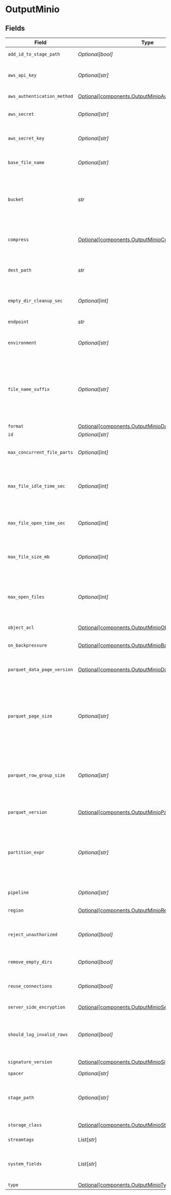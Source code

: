 # OutputMinio


## Fields

| Field                                                                                                                                                                                                                                                               | Type                                                                                                                                                                                                                                                                | Required                                                                                                                                                                                                                                                            | Description                                                                                                                                                                                                                                                         |
| ------------------------------------------------------------------------------------------------------------------------------------------------------------------------------------------------------------------------------------------------------------------- | ------------------------------------------------------------------------------------------------------------------------------------------------------------------------------------------------------------------------------------------------------------------- | ------------------------------------------------------------------------------------------------------------------------------------------------------------------------------------------------------------------------------------------------------------------- | ------------------------------------------------------------------------------------------------------------------------------------------------------------------------------------------------------------------------------------------------------------------- |
| `add_id_to_stage_path`                                                                                                                                                                                                                                              | *Optional[bool]*                                                                                                                                                                                                                                                    | :heavy_minus_sign:                                                                                                                                                                                                                                                  | Append output's ID to staging location.                                                                                                                                                                                                                             |
| `aws_api_key`                                                                                                                                                                                                                                                       | *Optional[str]*                                                                                                                                                                                                                                                     | :heavy_minus_sign:                                                                                                                                                                                                                                                  | Access key. This value can be a constant or a JavaScript expression(e.g., `${C.env.SOME_ACCESS_KEY}`).                                                                                                                                                              |
| `aws_authentication_method`                                                                                                                                                                                                                                         | [Optional[components.OutputMinioAuthenticationMethod]](../../models/components/outputminioauthenticationmethod.md)                                                                                                                                                  | :heavy_minus_sign:                                                                                                                                                                                                                                                  | AWS authentication method                                                                                                                                                                                                                                           |
| `aws_secret`                                                                                                                                                                                                                                                        | *Optional[str]*                                                                                                                                                                                                                                                     | :heavy_minus_sign:                                                                                                                                                                                                                                                  | Select (or create) a stored secret that references your access key and secret key.                                                                                                                                                                                  |
| `aws_secret_key`                                                                                                                                                                                                                                                    | *Optional[str]*                                                                                                                                                                                                                                                     | :heavy_minus_sign:                                                                                                                                                                                                                                                  | Secret key. This value can be a constant or a JavaScript expression(e.g., `${C.env.SOME_SECRET}`).                                                                                                                                                                  |
| `base_file_name`                                                                                                                                                                                                                                                    | *Optional[str]*                                                                                                                                                                                                                                                     | :heavy_minus_sign:                                                                                                                                                                                                                                                  | JavaScript expression to define the output filename prefix (can be constant).                                                                                                                                                                                       |
| `bucket`                                                                                                                                                                                                                                                            | *str*                                                                                                                                                                                                                                                               | :heavy_check_mark:                                                                                                                                                                                                                                                  | Name of the destination MinIO bucket. This value can be a constant or a JavaScript expression that can only be evaluated at init time. E.g. referencing a Global Variable: `myBucket-${C.vars.myVar}`.                                                              |
| `compress`                                                                                                                                                                                                                                                          | [Optional[components.OutputMinioCompress]](../../models/components/outputminiocompress.md)                                                                                                                                                                          | :heavy_minus_sign:                                                                                                                                                                                                                                                  | Choose data compression format to apply before moving files to final destination.                                                                                                                                                                                   |
| `dest_path`                                                                                                                                                                                                                                                         | *str*                                                                                                                                                                                                                                                               | :heavy_check_mark:                                                                                                                                                                                                                                                  | Root directory to prepend to path before uploading. Enter a constant, or a JS expression enclosed in quotes or backticks.                                                                                                                                           |
| `empty_dir_cleanup_sec`                                                                                                                                                                                                                                             | *Optional[int]*                                                                                                                                                                                                                                                     | :heavy_minus_sign:                                                                                                                                                                                                                                                  | How often (secs) to clean-up empty directories when 'Remove Staging Dirs' is enabled.                                                                                                                                                                               |
| `endpoint`                                                                                                                                                                                                                                                          | *str*                                                                                                                                                                                                                                                               | :heavy_check_mark:                                                                                                                                                                                                                                                  | MinIO service url (e.g. http://minioHost:9000)                                                                                                                                                                                                                      |
| `environment`                                                                                                                                                                                                                                                       | *Optional[str]*                                                                                                                                                                                                                                                     | :heavy_minus_sign:                                                                                                                                                                                                                                                  | Optionally, enable this config only on a specified Git branch. If empty, will be enabled everywhere.                                                                                                                                                                |
| `file_name_suffix`                                                                                                                                                                                                                                                  | *Optional[str]*                                                                                                                                                                                                                                                     | :heavy_minus_sign:                                                                                                                                                                                                                                                  | JavaScript expression to define the output filename suffix (can be constant).  The `__format` variable refers to the value of the `Data format` field (`json` or `raw`).  The `__compression` field refers to the kind of compression being used (`none` or `gzip`) |
| `format`                                                                                                                                                                                                                                                            | [Optional[components.OutputMinioDataFormat]](../../models/components/outputminiodataformat.md)                                                                                                                                                                      | :heavy_minus_sign:                                                                                                                                                                                                                                                  | Format of the output data.                                                                                                                                                                                                                                          |
| `id`                                                                                                                                                                                                                                                                | *Optional[str]*                                                                                                                                                                                                                                                     | :heavy_minus_sign:                                                                                                                                                                                                                                                  | Unique ID for this output                                                                                                                                                                                                                                           |
| `max_concurrent_file_parts`                                                                                                                                                                                                                                         | *Optional[int]*                                                                                                                                                                                                                                                     | :heavy_minus_sign:                                                                                                                                                                                                                                                  | Maximum number of parts to upload in parallel per file. Minimum part size is 5MB.                                                                                                                                                                                   |
| `max_file_idle_time_sec`                                                                                                                                                                                                                                            | *Optional[int]*                                                                                                                                                                                                                                                     | :heavy_minus_sign:                                                                                                                                                                                                                                                  | Maximum amount of time to keep inactive files open. Files open for longer than this will be closed and moved to final output location.                                                                                                                              |
| `max_file_open_time_sec`                                                                                                                                                                                                                                            | *Optional[int]*                                                                                                                                                                                                                                                     | :heavy_minus_sign:                                                                                                                                                                                                                                                  | Maximum amount of time to write to a file. Files open for longer than this will be closed and moved to final output location.                                                                                                                                       |
| `max_file_size_mb`                                                                                                                                                                                                                                                  | *Optional[int]*                                                                                                                                                                                                                                                     | :heavy_minus_sign:                                                                                                                                                                                                                                                  | Maximum uncompressed output file size. Files of this size will be closed and moved to final output location.                                                                                                                                                        |
| `max_open_files`                                                                                                                                                                                                                                                    | *Optional[int]*                                                                                                                                                                                                                                                     | :heavy_minus_sign:                                                                                                                                                                                                                                                  | Maximum number of files to keep open concurrently. When exceeded, @{product} will close the oldest open files and move them to the final output location.                                                                                                           |
| `object_acl`                                                                                                                                                                                                                                                        | [Optional[components.OutputMinioObjectACL]](../../models/components/outputminioobjectacl.md)                                                                                                                                                                        | :heavy_minus_sign:                                                                                                                                                                                                                                                  | Object ACL to assign to uploaded objects.                                                                                                                                                                                                                           |
| `on_backpressure`                                                                                                                                                                                                                                                   | [Optional[components.OutputMinioBackpressureBehavior]](../../models/components/outputminiobackpressurebehavior.md)                                                                                                                                                  | :heavy_minus_sign:                                                                                                                                                                                                                                                  | Whether to block or drop events when all receivers are exerting backpressure.                                                                                                                                                                                       |
| `parquet_data_page_version`                                                                                                                                                                                                                                         | [Optional[components.OutputMinioDataPageVersion]](../../models/components/outputminiodatapageversion.md)                                                                                                                                                            | :heavy_minus_sign:                                                                                                                                                                                                                                                  | Serialization format of data pages. Note that not all reader implentations support Data page V2.                                                                                                                                                                    |
| `parquet_page_size`                                                                                                                                                                                                                                                 | *Optional[str]*                                                                                                                                                                                                                                                     | :heavy_minus_sign:                                                                                                                                                                                                                                                  | Ideal memory size for page segments. E.g., 1MB or 128MB. Generally, lower values improve reading speed, while higher values improve compression. Imposes a target, not a strict limit; the final size of a row group may be larger or smaller.                      |
| `parquet_row_group_size`                                                                                                                                                                                                                                            | *Optional[str]*                                                                                                                                                                                                                                                     | :heavy_minus_sign:                                                                                                                                                                                                                                                  | Ideal memory size for row group segments. E.g., 128MB or 1GB. Affects memory use when writing. Imposes a target, not a strict limit; the final size of a row group may be larger or smaller.                                                                        |
| `parquet_version`                                                                                                                                                                                                                                                   | [Optional[components.OutputMinioParquetVersion]](../../models/components/outputminioparquetversion.md)                                                                                                                                                              | :heavy_minus_sign:                                                                                                                                                                                                                                                  | Determines which data types are supported and how they are represented.                                                                                                                                                                                             |
| `partition_expr`                                                                                                                                                                                                                                                    | *Optional[str]*                                                                                                                                                                                                                                                     | :heavy_minus_sign:                                                                                                                                                                                                                                                  | JS expression defining how files are partitioned and organized. Default is date-based. If blank, Stream will fall back to the event's __partition field value – if present – otherwise to each location's root directory.                                           |
| `pipeline`                                                                                                                                                                                                                                                          | *Optional[str]*                                                                                                                                                                                                                                                     | :heavy_minus_sign:                                                                                                                                                                                                                                                  | Pipeline to process data before sending out to this output.                                                                                                                                                                                                         |
| `region`                                                                                                                                                                                                                                                            | [Optional[components.OutputMinioRegion]](../../models/components/outputminioregion.md)                                                                                                                                                                              | :heavy_minus_sign:                                                                                                                                                                                                                                                  | Region where the MinIO service/cluster is located                                                                                                                                                                                                                   |
| `reject_unauthorized`                                                                                                                                                                                                                                               | *Optional[bool]*                                                                                                                                                                                                                                                    | :heavy_minus_sign:                                                                                                                                                                                                                                                  | Whether to reject certificates that cannot be verified against a valid CA (e.g., self-signed certificates).                                                                                                                                                         |
| `remove_empty_dirs`                                                                                                                                                                                                                                                 | *Optional[bool]*                                                                                                                                                                                                                                                    | :heavy_minus_sign:                                                                                                                                                                                                                                                  | Remove empty staging directories after moving files.                                                                                                                                                                                                                |
| `reuse_connections`                                                                                                                                                                                                                                                 | *Optional[bool]*                                                                                                                                                                                                                                                    | :heavy_minus_sign:                                                                                                                                                                                                                                                  | Whether to reuse connections between requests, which can improve performance.                                                                                                                                                                                       |
| `server_side_encryption`                                                                                                                                                                                                                                            | [Optional[components.OutputMinioServerSideEncryption]](../../models/components/outputminioserversideencryption.md)                                                                                                                                                  | :heavy_minus_sign:                                                                                                                                                                                                                                                  | Server-side encryption for uploaded objects.                                                                                                                                                                                                                        |
| `should_log_invalid_rows`                                                                                                                                                                                                                                           | *Optional[bool]*                                                                                                                                                                                                                                                    | :heavy_minus_sign:                                                                                                                                                                                                                                                  | To log rows that @{product} skips due to data mismatch, first set logging to Debug, then toggle this on. Logs up to 20 unique rows.                                                                                                                                 |
| `signature_version`                                                                                                                                                                                                                                                 | [Optional[components.OutputMinioSignatureVersion]](../../models/components/outputminiosignatureversion.md)                                                                                                                                                          | :heavy_minus_sign:                                                                                                                                                                                                                                                  | Signature version to use for signing MinIO requests.                                                                                                                                                                                                                |
| `spacer`                                                                                                                                                                                                                                                            | *Optional[str]*                                                                                                                                                                                                                                                     | :heavy_minus_sign:                                                                                                                                                                                                                                                  | N/A                                                                                                                                                                                                                                                                 |
| `stage_path`                                                                                                                                                                                                                                                        | *Optional[str]*                                                                                                                                                                                                                                                     | :heavy_minus_sign:                                                                                                                                                                                                                                                  | Filesystem location in which to buffer files, before compressing and moving to final destination. Use performant stable storage.                                                                                                                                    |
| `storage_class`                                                                                                                                                                                                                                                     | [Optional[components.OutputMinioStorageClass]](../../models/components/outputminiostorageclass.md)                                                                                                                                                                  | :heavy_minus_sign:                                                                                                                                                                                                                                                  | Storage class to select for uploaded objects.                                                                                                                                                                                                                       |
| `streamtags`                                                                                                                                                                                                                                                        | List[*str*]                                                                                                                                                                                                                                                         | :heavy_minus_sign:                                                                                                                                                                                                                                                  | Add tags for filtering and grouping in @{product}.                                                                                                                                                                                                                  |
| `system_fields`                                                                                                                                                                                                                                                     | List[*str*]                                                                                                                                                                                                                                                         | :heavy_minus_sign:                                                                                                                                                                                                                                                  | Set of fields to automatically add to events using this output. E.g.: cribl_pipe, c*. Wildcards supported.                                                                                                                                                          |
| `type`                                                                                                                                                                                                                                                              | [Optional[components.OutputMinioType]](../../models/components/outputminiotype.md)                                                                                                                                                                                  | :heavy_minus_sign:                                                                                                                                                                                                                                                  | N/A                                                                                                                                                                                                                                                                 |